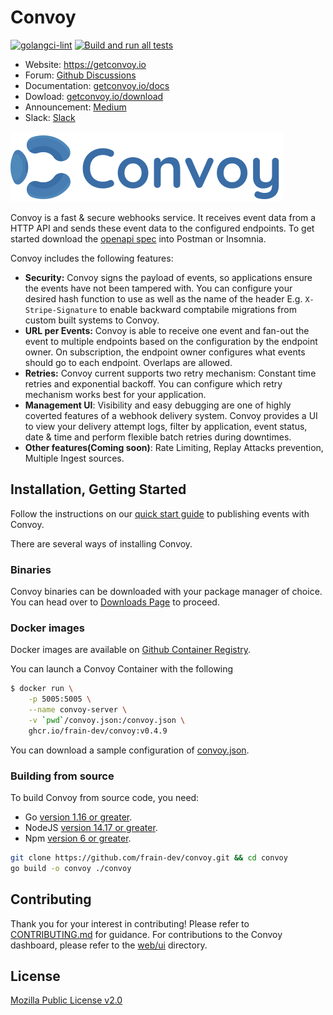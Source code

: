 Convoy
=========
[![golangci-lint](https://github.com/frain-dev/convoy/actions/workflows/linter.yml/badge.svg)](https://github.com/frain-dev/convoy/actions/workflows/linter.yml)
[![Build and run all tests](https://github.com/frain-dev/convoy/actions/workflows/go.yml/badge.svg)](https://github.com/frain-dev/convoy/actions/workflows/go.yml)
- Website: https://getconvoy.io
- Forum: [Github Discussions](https://github.com/frain-dev/convoy/discussions)
- Documentation: [getconvoy.io/docs](https://getconvoy.io/docs)
- Dowload: [getconvoy.io/download](https://getconvoy.io/download)
- Announcement: [Medium](https://medium.com/frain-technologies/tagged/convoy)
- Slack: [Slack](https://join.slack.com/t/convoy-community/shared_invite/zt-xiuuoj0m-yPp~ylfYMCV9s038QL0IUQ)

![convoy image](./convoy-logo.svg)

Convoy is a fast & secure webhooks service. It receives event data from a HTTP API and sends these event data to the configured endpoints. To get started download the [openapi spec](https://github.com/frain-dev/convoy/blob/main/docs/v3/openapi3.yaml) into Postman or Insomnia.

Convoy includes the following features: 

- **Security:** Convoy signs the payload of events, so applications ensure the events have not been tampered with. You can configure your desired hash function to use as well as the name of the header E.g. `X-Stripe-Signature` to enable backward comptabile migrations from custom built systems to Convoy.
- **URL per Events:** Convoy is able to receive one event and fan-out the event to multiple endpoints based on the configuration by the endpoint owner. On subscription, the endpoint owner configures what events should go to each endpoint. Overlaps are allowed.
- **Retries:** Convoy current supports two retry mechanism: Constant time retries and exponential backoff. You can configure which retry mechanism works best for your application.
- **Management UI**: Visibility and easy debugging are one of highly coverted features of a webhook delivery system. Convoy provides a UI to view your delivery attempt logs, filter by application, event status, date & time and perform flexible batch retries during downtimes.
- **Other features(Coming soon)**: Rate Limiting, Replay Attacks prevention, Multiple Ingest sources.

## Installation, Getting Started
Follow the instructions on our [quick start guide](https://getconvoy.io/docs/guide) to publishing events with Convoy.

There are several ways of installing Convoy.

### Binaries
Convoy binaries can be downloaded with your package manager of choice. You can head over to [Downloads Page](https://getconvoy.io/download) to proceed.

### Docker images
Docker images are available on [Github Container Registry](https://github.com/frain-dev/convoy/pkgs/container/convoy).

You can launch a Convoy Container with the following

```bash
$ docker run \
	-p 5005:5005 \
	--name convoy-server \
	-v `pwd`/convoy.json:/convoy.json \
	ghcr.io/frain-dev/convoy:v0.4.9
```

You can download a sample configuration of [convoy.json](https://github.com/frain-dev/convoy/blob/main/convoy.json).

### Building from source
To build Convoy from source code, you need:
* Go [version 1.16 or greater](https://golang.org/doc/install).
* NodeJS [version 14.17 or greater](https://nodejs.org).
* Npm [version 6 or greater](https://npmjs.com).

```bash
git clone https://github.com/frain-dev/convoy.git && cd convoy
go build -o convoy ./convoy
```

## Contributing
Thank you for your interest in contributing! Please refer to [CONTRIBUTING.md](https://github.com/frain-dev/convoy/blob/main/CONTRIBUTING.md) for guidance. For contributions to the Convoy dashboard, please refer to the [web/ui](https://github.com/frain-dev/convoy/tree/main/web/ui) directory.

## License
[Mozilla Public License v2.0](https://github.com/frain-dev/convoy/blob/main/LICENSE)
